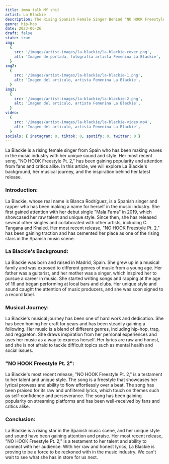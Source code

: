 ```yaml
---
title: imma talk MY shit
artist: La Blackie
description: The Rising Spanish Female Singer Behind "NO HOOK Freestyle Pt. 2"
genre: hip-hop
date: 2023-06-26
draft: false
state: true
img:
  {
    src: '/images/artist-images/la-blackie/la-blackie-cover.png',
    alt: 'Imagen de portada, fotografía artista Femenina La Blackie',
  }
img2:
  {
    src: '/images/artist-images/la-blackie/la-blackie-1.png',
    alt: 'Imagen del articulo, artista Femenina La Blackie',
  }
img3:
  {
    src: '/images/artist-images/la-blackie/la-blackie-2.png',
    alt: 'Imagen del articulo, artista Femenina La Blackie',
  }
video:
  {
    src: '/images/artist-images/la-blackie/la-blackie-video.mp4',
    alt: 'Imagen del articulo, artista Femenina La Blackie',
  }
socials: { instagram: 0, tiktok: 0, spotify: 0, twitter: 0 }
---
```


La Blackie is a rising female singer from Spain who has been making waves in the music industry with her unique sound and style. Her most recent song, "NO HOOK Freestyle Pt. 2," has been gaining popularity and attention from fans and critics alike. In this article, we will explore La Blackie's background, her musical journey, and the inspiration behind her latest release.

### Introduction:

La Blackie, whose real name is Blanca Rodríguez, is a Spanish singer and rapper who has been making a name for herself in the music industry. She first gained attention with her debut single "Mala Fama" in 2019, which showcased her raw talent and unique style. Since then, she has released several other singles and collaborated with other artists, including C. Tangana and Khaled. Her most recent release, "NO HOOK Freestyle Pt. 2," has been gaining traction and has cemented her place as one of the rising stars in the Spanish music scene.

### La Blackie's Background:

La Blackie was born and raised in Madrid, Spain. She grew up in a musical family and was exposed to different genres of music from a young age. Her father was a guitarist, and her mother was a singer, which inspired her to pursue a career in music. She started writing songs and rapping at the age of 16 and began performing at local bars and clubs. Her unique style and sound caught the attention of music producers, and she was soon signed to a record label.

### Musical Journey:

La Blackie's musical journey has been one of hard work and dedication. She has been honing her craft for years and has been steadily gaining a following. Her music is a blend of different genres, including hip-hop, trap, and reggaeton. She draws inspiration from her personal experiences and uses her music as a way to express herself. Her lyrics are raw and honest, and she is not afraid to tackle difficult topics such as mental health and social issues.

### "NO HOOK Freestyle Pt. 2":

La Blackie's most recent release, "NO HOOK Freestyle Pt. 2," is a testament to her talent and unique style. The song is a freestyle that showcases her lyrical prowess and ability to flow effortlessly over a beat. The song has been praised for its raw and unfiltered lyrics, which touch on themes such as self-confidence and perseverance. The song has been gaining popularity on streaming platforms and has been well-received by fans and critics alike.

### Conclusion:

La Blackie is a rising star in the Spanish music scene, and her unique style and sound have been gaining attention and praise. Her most recent release, "NO HOOK Freestyle Pt. 2," is a testament to her talent and ability to connect with her audience. With her raw and honest lyrics, La Blackie is proving to be a force to be reckoned with in the music industry. We can't wait to see what she has in store for us next.
